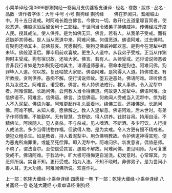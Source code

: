 小乘单译经·第0696部猘狗经一卷吴月支优婆塞支谦译
· 经名 · 卷数 · 跋序
· 品名 · 品数 · 译作者字体：大号 中号 小号
猘狗经
猘狗经
　　佛在罗阅只。耆阇崛山中。月十五日说戒。时阿难长跪白佛言。今佛为一切。救开化五道童曚盲冥者。使脱恶道。佛般泥洹后留舍利十二部经。于世间当令诸弟子持佛威神。传佛经戒开度人民。授其戒法。使人供养。是为如佛无异。佛言。若有人。从我弟子受戒。而有还嫉妒其师者。是人当从恶道中来。阿难问佛。何谓恶道。佛语阿难。过去佛时。有猘狗还啮其主。前佛慈哀。咒愿猘狗。猘狗见佛威神即欢喜。是狗今在泥犁中罪未毕。佛般泥洹后。罪毕用前欢喜故。更生入人道中。从我弟子受戒。正当从作猘狗时主受戒。狗有宿识故。还啮大家。佛言。若有人。从师受戒。还诽谤说师恶者言非我行者如是为如猘狗还啮其主。诽谤道师恶者。宿命本是狗也。阿难问佛。狗罪毕入人道。何以故。复还啮故大家耶。佛语阿难。是狗得入人道。持佛戒法。有所教授。贪利供养。愚痴不解。便行谤说师故。堕五逆恶处。佛语阿难。谛听佛当具为汝说之。阿难言。诺受教。佛言。有人持佛法戒行。教人事佛。令入泥犁中者。阿难惊起。长跪问佛。云何教人当令得佛道。何故更入泥犁中。佛语阿难。汝信佛语不。阿难言。信佛语。佛言。汝信佛语。何故闻人受戒当入泥犁中。惊为若人不入泥犁。佛语为妄。阿难更起作礼头面着地。绕佛三匝。还接佛足。长跪问佛。阿难不解。未知人根。愿佛解之。教人入泥犁意。佛语阿难。后末世时。有弟子作师惰懒。不能勤学。无有智慧。贪秽欲。得人供养。钱财谷帛。持用自活。不精佛法。阿谀随人。见人贪杀。不与杀戒。见人嗜酒。不断酒。多少可饮。人行授人戒法言。多少当得钱物作福。但欲得人物。是为卖戒。令人方更有慢不精戒者。便犯众粗杀生。如是教者。持人着泥犁中。用负佛明教故。令护佛道神得其短。便为恶鬼所病罪重。或能至死偿罪。即入泥犁中。阿难问佛。新发意者。偶值恶师。不晓了。谓法当尔。至使信受其言。愚痴不解故。阿难问佛。更见明师。为可复重受戒不。佛语阿难。于我法中。旷大极可得悔更自湔洗。初发意时。心常曚冥。为恶师所误。实自不知。更行受戒。始为入法。不知不晓时。非佛弟子。是为世间小善人耳。无大功德。阿难闻佛所说。欢喜作礼。

上一部：乾隆大藏经·小乘单译经·四愿经一卷
下一部：乾隆大藏经·小乘单译经·八关斋经一卷
乾隆大藏经·小乘单译经·猘狗经